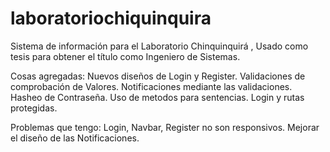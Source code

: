 # laboratoriochiquinquira
Sistema de información para el Laboratorio Chinquinquirá , Usado como tesis para obtener el título como Ingeniero de Sistemas. 


Cosas agregadas:
Nuevos diseños de Login y Register.
Validaciones de comprobación de Valores.
Notificaciones mediante las validaciones.
Hasheo de Contraseña.
Uso de metodos para sentencias.
Login y rutas protegidas.

Problemas que tengo:
Login, Navbar, Register no son responsivos.
Mejorar el diseño de las Notificaciones.
